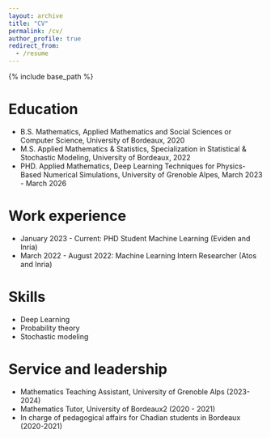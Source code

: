 ```yaml
---
layout: archive
title: "CV"
permalink: /cv/
author_profile: true
redirect_from:
  - /resume
---
```


{% include base_path %}

Education
======
* B.S. Mathematics, Applied Mathematics and Social Sciences or Computer Science, University of Bordeaux, 2020
* M.S. Applied Mathematics & Statistics, Specialization in Statistical & Stochastic Modeling, University of Bordeaux, 2022
* PHD. Applied Mathematics, Deep Learning Techniques for Physics-Based Numerical Simulations, University of Grenoble Alpes, March 2023 - March 2026

Work experience
======
* January 2023 - Current: PHD Student Machine Learning (Eviden and Inria)
* March 2022 - August 2022: Machine Learning Intern Researcher (Atos and Inria)
 

  
Skills
======
* Deep Learning
* Probability theory
* Stochastic modeling



  
Service and leadership
======
* Mathematics Teaching Assistant, University of Grenoble Alps (2023-2024)
* Mathematics Tutor, University of Bordeaux2 (2020 - 2021)
* In charge of pedagogical affairs for Chadian students in Bordeaux (2020-2021)
